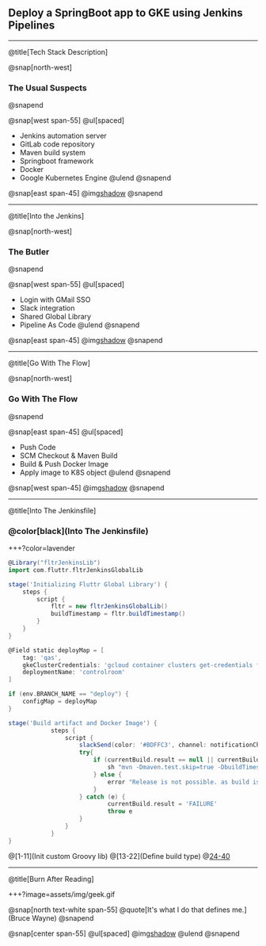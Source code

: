 ## Deploy a SpringBoot app to GKE using Jenkins Pipelines
---
@title[Tech Stack Description]

@snap[north-west]
### The Usual Suspects
@snapend

@snap[west span-55]
@ul[spaced]
- Jenkins automation server
- GitLab code repository
- Maven build system
- Springboot framework
- Docker
- Google Kubernetes Engine
@ulend
@snapend

@snap[east span-45]
@img[shadow](assets/img/tech_stack.png)
@snapend

---
@title[Into the Jenkins]

@snap[north-west]
### The Butler
@snapend

@snap[west span-55]
@ul[spaced]
- Login with GMail SSO
- Slack integration
- Shared Global Library
- Pipeline As Code
@ulend
@snapend

@snap[east span-45]
@img[shadow](assets/img/jenkinstein.png)
@snapend

---
@title[Go With The Flow]

@snap[north-west]
### Go With The Flow
@snapend

@snap[east span-45]
@ul[spaced]
- Push Code
- SCM Checkout & Maven Build
- Build & Push Docker Image
- Apply image to K8S object
@ulend
@snapend

@snap[west span-45]
@img[shadow](assets/img/overview.png)
@snapend

---
@title[Into The Jenkinsfile]

### @color[black](Into The Jenkinsfile)

+++?color=lavender 

```groovy
@Library("fltrJenkinsLib")
import com.fluttr.fltrJenkinsGlobalLib

stage('Initializing Fluttr Global Library') {
    steps {
        script {
            fltr = new fltrJenkinsGlobalLib()
            buildTimestamp = fltr.buildTimestamp()
        }
    }
}

@Field static deployMap = [
    tag: 'qas',
    gkeClusterCredentials: 'gcloud container clusters get-credentials fltr-qas-kube --zone europe-west4-a --project qa-env-225712',
    deploymentName: 'controlroom'
]

if (env.BRANCH_NAME == "deploy") {
    configMap = deployMap
}

stage('Build artifact and Docker Image') {
            steps {
                script {
                    slackSend(color: '#BDFFC3', channel: notificationChannel, message: "- Building artifact and Docker Image")
                    try{
                        if (currentBuild.result == null || currentBuild.result == 'SUCCESS') {
                            sh "mvn -Dmaven.test.skip=true -DbuildTimestamp=${buildTimestamp} -Ddockerfile-image-repository-url=${gcrURL} -Dspring.profile.active="+configMap['tag']+" -Dbizaround.env="+configMap['tag']+" clean package"
                        } else {
                            error "Release is not possible. as build is not successful"
                        }
                    } catch (e) {
                            currentBuild.result = 'FAILURE'
                            throw e
                    }
                }
            }
}
```

@[1-11](Init custom Groovy lib) 
@[13-22](Define build type) 
@[24-40](Mavenick)

---
@title[Burn After Reading]

+++?image=assets/img/geek.gif

@snap[north text-white span-55]
@quote[It's what I do that defines me.](Bruce Wayne) 
@snapend

@snap[center span-55]
@ul[spaced]
@img[shadow](assets/img/jenkins_pipeline_ui.png)
@ulend
@snapend

